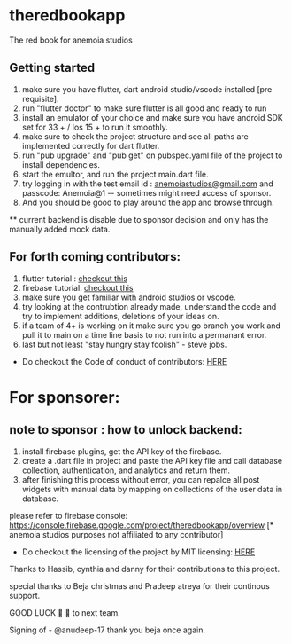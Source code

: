 # theredbookapp

The red book for anemoia studios

## Getting started 
1. make sure you have flutter, dart android studio/vscode installed [pre requisite].
2. run "flutter doctor" to make sure flutter is all good and ready to run
3. install an emulator of your choice and make sure you have android SDK set for 33 + / Ios 15 + to run it smoothly.
4. make sure to check the project structure and see all paths are implemented correctly for dart flutter.
5. run "pub upgrade" and "pub get" on pubspec.yaml file of the project to install dependencies.
6. start the emultor, and run the project main.dart file.
7. try logging in with the test email id : anemoiastudios@gmail.com and passcode: Anemoia@1 -- sometimes might need access of sponsor. 
8. And you should be good to play around the app and browse through.

** current backend is disable due to sponsor decision and only has the manually added mock data.

## For forth coming contributors:  
1. flutter tutorial : <a href = "https://www.youtube.com/watch?v=1ukSR1GRtMU"> checkout this</a>
2. firebase tutorial: <a href = "https://www.youtube.com/watch?v=9kRgVxULbag"> checkout this <a>
3. make sure you get familiar with android studios or vscode. 
4. try looking at the contrubtion already made, understand the code and try to implement additions, deletions of your ideas on.
5. if a team of 4+ is working on it make sure you go branch you work and pull it to main on a time line basis to not run into a permanant error.
6. last but not least "stay hungry stay foolish" - steve jobs.

* Do checkout the Code of conduct of contributors: <a href = "https://github.com/anemoiastudios/theredbookapp/blob/main/CODE_OF_CONDUCT.md">HERE</a>
  
# For sponsorer: 
## note to sponsor : how to unlock backend: 
1. install firebase plugins, get the API key of the firebase.
2. create a .dart file in project and paste the API key file and call database collection, authentication, and analytics and return them.
3. after finishing this process without error, you can repalce all post widgets with manual data by mapping on collections of the user data in database.

please refer to firebase console: https://console.firebase.google.com/project/theredbookapp/overview [* anemoia studios purposes not affiliated to any contributor]
  
  * Do checkout the licensing of the project by MIT licensing: <a href ="https://github.com/anemoiastudios/theredbookapp/blob/main/LICENSE"> HERE</a>

Thanks to Hassib, cynthia and danny for their contributions to this project.

special thanks to Beja christmas and Pradeep atreya for their continous support.

GOOD LUCK 🥇 🥳 to next team.
  
Signing of - @anudeep-17 thank you beja once again.
